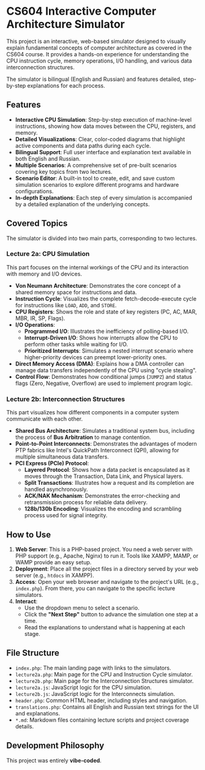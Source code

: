 # CS604 Interactive Computer Architecture Simulator

This project is an interactive, web-based simulator designed to visually explain fundamental concepts of computer architecture as covered in the CS604 course. It provides a hands-on experience for understanding the CPU instruction cycle, memory operations, I/O handling, and various data interconnection structures.

The simulator is bilingual (English and Russian) and features detailed, step-by-step explanations for each process.

## Features

- **Interactive CPU Simulation**: Step-by-step execution of machine-level instructions, showing how data moves between the CPU, registers, and memory.
- **Detailed Visualizations**: Clear, color-coded diagrams that highlight active components and data paths during each cycle.
- **Bilingual Support**: Full user interface and explanation text available in both English and Russian.
- **Multiple Scenarios**: A comprehensive set of pre-built scenarios covering key topics from two lectures.
- **Scenario Editor**: A built-in tool to create, edit, and save custom simulation scenarios to explore different programs and hardware configurations.
- **In-depth Explanations**: Each step of every simulation is accompanied by a detailed explanation of the underlying concepts.

## Covered Topics

The simulator is divided into two main parts, corresponding to two lectures.

### Lecture 2a: CPU Simulation

This part focuses on the internal workings of the CPU and its interaction with memory and I/O devices.

- **Von Neumann Architecture**: Demonstrates the core concept of a shared memory space for instructions and data.
- **Instruction Cycle**: Visualizes the complete fetch-decode-execute cycle for instructions like `LOAD`, `ADD`, and `STORE`.
- **CPU Registers**: Shows the role and state of key registers (PC, AC, MAR, MBR, IR, SP, Flags).
- **I/O Operations**:
    - **Programmed I/O**: Illustrates the inefficiency of polling-based I/O.
    - **Interrupt-Driven I/O**: Shows how interrupts allow the CPU to perform other tasks while waiting for I/O.
    - **Prioritized Interrupts**: Simulates a nested interrupt scenario where higher-priority devices can preempt lower-priority ones.
- **Direct Memory Access (DMA)**: Explains how a DMA controller can manage data transfers independently of the CPU using "cycle stealing".
- **Control Flow**: Demonstrates how conditional jumps (`JUMPZ`) and status flags (Zero, Negative, Overflow) are used to implement program logic.

### Lecture 2b: Interconnection Structures

This part visualizes how different components in a computer system communicate with each other.

- **Shared Bus Architecture**: Simulates a traditional system bus, including the process of **Bus Arbitration** to manage contention.
- **Point-to-Point Interconnects**: Demonstrates the advantages of modern PTP fabrics like Intel's QuickPath Interconnect (QPI), allowing for multiple simultaneous data transfers.
- **PCI Express (PCIe) Protocol**:
    - **Layered Protocol**: Shows how a data packet is encapsulated as it moves through the Transaction, Data Link, and Physical layers.
    - **Split Transactions**: Illustrates how a request and its completion are handled asynchronously.
    - **ACK/NAK Mechanism**: Demonstrates the error-checking and retransmission process for reliable data delivery.
    - **128b/130b Encoding**: Visualizes the encoding and scrambling process used for signal integrity.

## How to Use

1.  **Web Server**: This is a PHP-based project. You need a web server with PHP support (e.g., Apache, Nginx) to run it. Tools like XAMPP, MAMP, or WAMP provide an easy setup.
2.  **Deployment**: Place all the project files in a directory served by your web server (e.g., `htdocs` in XAMPP).
3.  **Access**: Open your web browser and navigate to the project's URL (e.g., `index.php`). From there, you can navigate to the specific lecture simulators.
4.  **Interact**:
    -   Use the dropdown menu to select a scenario.
    -   Click the **"Next Step"** button to advance the simulation one step at a time.
    -   Read the explanations to understand what is happening at each stage.

## File Structure

-   `index.php`: The main landing page with links to the simulators.
-   `lecture2a.php`: Main page for the CPU and Instruction Cycle simulator.
-   `lecture2b.php`: Main page for the Interconnection Structures simulator.
-   `lecture2a.js`: JavaScript logic for the CPU simulation.
-   `lecture2b.js`: JavaScript logic for the Interconnects simulation.
-   `header.php`: Common HTML header, including styles and navigation.
-   `translations.php`: Contains all English and Russian text strings for the UI and explanations.
-   `*.md`: Markdown files containing lecture scripts and project coverage details.

## Development Philosophy

This project was entirely **vibe-coded**.
